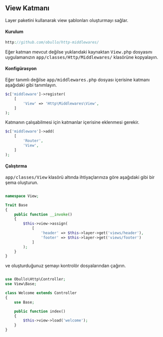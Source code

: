 
## View Katmanı

Layer paketini kullanarak view şablonları oluşturmayı sağlar.

#### Kurulum

```php
http://github.com/obullo/http-middlewares/
```

Eğer katman mevcut değilse yuklarıdaki kaynaktan <kbd>View.php</kbd> dosyasını uygulamanızın <kbd>app/classes/Http/Middlewares/</kbd> klasörüne kopyalayın.

#### Konfigürasyon

Eğer tanımlı değilse <kbd>app/middlewares.php</kbd> dosyası içerisine katmanı aşağıdaki gibi tanımlayın.

```php
$c['middleware']->register(
    [
        'View' => 'Http\Middlewares\View',
    ]
);
```

Katmanın çalışabilmesi için katmanlar içerisine eklenmesi gerekir.

```php
$c['middleware']->add(
    [
        'Router',
        'View',
    ]
);
```

#### Çalıştırma

<kbd>app/classes/View</kbd> klasörü altında ihtiyaçlarınıza göre aşağıdaki gibi bir şema oluşturun.

```php

namespace View;

Trait Base
{
    public function __invoke()
    {
        $this->view->assign(
            [
                'header' => $this->layer->get('views/header'),
                'footer' => $this->layer->get('views/footer')
            ]
        );
    }
}
```
ve oluşturduğunuz şemayı kontrolör dosyalarından çağırın.

```php

use Obullo\Http\Controller;
use View\Base;

class Welcome extends Controller
{
    use Base;

    public function index()
    {
        $this->view->load('welcome');
    }
}
```